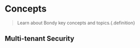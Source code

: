 <script setup>
import { computed } from 'vue'
import { useData } from 'vitepress'

const { theme } = useData()
</script>

# Concepts
> Learn about Bondy key concepts and topics.{.definition}


## Multi-tenant Security

<Features
    class="VPHomeFeatures"
    :features="theme.sidebar['/concepts/'][1].items.filter(function(item){return item.isFeature})"/>
